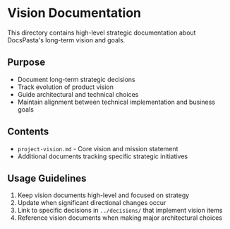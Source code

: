# Vision Documentation

This directory contains high-level strategic documentation about DocsPasta's long-term vision and goals.

## Purpose

- Document long-term strategic decisions
- Track evolution of product vision
- Guide architectural and technical choices
- Maintain alignment between technical implementation and business goals

## Contents

- `project-vision.md` - Core vision and mission statement
- Additional documents tracking specific strategic initiatives

## Usage Guidelines

1. Keep vision documents high-level and focused on strategy
2. Update when significant directional changes occur
3. Link to specific decisions in `../decisions/` that implement vision items
4. Reference vision documents when making major architectural choices
